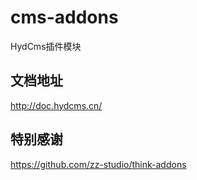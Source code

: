 # cms-addons
HydCms插件模块

## 文档地址
http://doc.hydcms.cn/

## 特别感谢
https://github.com/zz-studio/think-addons